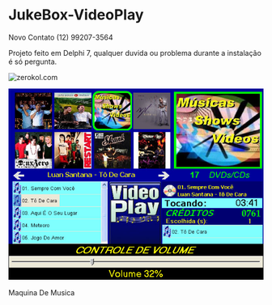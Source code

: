 JukeBox-VideoPlay
=================

Novo Contato (12) 99207-3564

Projeto feito em Delphi 7, qualquer duvida ou problema durante a instalação é só pergunta.

![zerokol.com](https://raw.github.com/alcirBarros/JukeBox-VideoPlay/master/Box%20Novo.jpg)

![](https://github.com/alcirBarros/JukeBox-VideoPlay/blob/master/BoxVolume.jpg?raw=true)


Maquina De Musica
